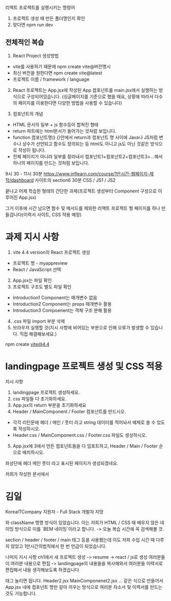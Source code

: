 리액트 프로젝트를 실행시키는 명령어
1. 프로젝트 생성 때 만든 폴더명인지 확인
2. 맞다면 npm run dev

## 전체적인 복습
1. React Project 생성방법
  - vite를 사용하기 때문에 npm create vite@버전명시
  - 최신 버전을 원한다면 npm create vite@latest
  - 프로젝트 이름 / framework / language

2. React 프로젝트는 App.jsx에 작성된 App 컴포넌트를
  main.jsx에서 실행하는 방식으로 구성되어있습니다.
  (싱글페이지를 기준으로 했을 때요, 상황에 따라서 다수의 페이지를 이용한다면 다양한 방법을 사용할 수 있습니다)

3. 컴포넌트의 개념
  - HTML 문서의 일부 + js 함수등이 합쳐진 형태
  - return 파트에는 html문서가 들어가는 것처럼 보입니다.
  - function 컴포넌트명() {}안에서 return과 컴포넌트 명 사이에 Java나 JS처럼 변수나 상수가 선언되고 함수도 정의되는 등 html도 아니고 js도 아닌 것같은 방식으로 작성이 됩니다.
  - 전체 페이지가 아니라 일부를 잘라내서 컴포넌트1+컴포넌트2+컴포넌트3+...해서 하나의 페이지를 만드는 것처럼 보입니다.

  9시 30 - 11시 30분
  https://www.inflearn.com/course/1만시간-웹페이지-제작/dashboard
  사이트의 section6 30분 CSS / JS1 / JS2 

  끝나고 어제 학습한 형태의 간단한 과제(프로젝트 생성부터 Component 구성으로 이루어진 App.jsx)

  그거 이후에 시간 남으면 함수 및 메서드를 제외한 리액트 프로젝트 형 페이지를 하나 만들겁니다(이력서 사이트, CSS 적용 예정)

# 과제 지시 사항
1. vite 4.4 version의 React 프로젝트 생성
  - 프로젝트 명 - myappreview
  - React / JavaScript 선택
2. App.jsx는 파일 확인
3. 프로젝트 구조도 별도 파일 확인
  - Introduction1 Component는 매개변수 없음
  - Introduction2 Component는 props 매개변수 활용
  - Introduction3 Compoenent는 객체 구조 분해 활용
4. .css 파일 import 부분 삭제
5. 브라우저 실행할 것(지시 사항에 비어있는 부분으로 인해 오류가 발생할 수 있습니다. 직접 해결해보세요.)

npm create vite@4.4

# landingpage 프로젝트 생성 및 CSS 적용

지시 사항
1. landingpage 프로젝트 생성하세요.
2. css 파일들 다 초기화하세요.
3. App.jsx의 return 부분을 초기화하세요
4. Header / MainComponent / Footer 컴포넌트를 만드시오.
  - 각각 리턴문에 헤더 / 메인 / 풋터 라고 string 데이터를 적어놔서 예제로 쓸 수 있도록 작성하시오.
  - Header.css / MainComponent.css / Footer.css 파일도 생성하시오.
5. App.jsx에 3에서 만든 컴포넌트들을 다 임포트하고, Header / Main / Footer 순으로 배치하시오.


좌상단에
헤더
메인
풋터
라고 표시된 페이지가 생성되겠네요.

저희가 작성한 문서에서
<h1 className="header__title">김일</h1>
      <p className="header__subtitle">KoreaITCompany 지원자 - Full Stack 개발자 지망</p>
와 className 명명 방식이 있었습니다. 이는 저희가 HTML / CSS 때 배우지 않은 네이밍 방식으로 이를
`BEM 네이밍`이라고 합니다. -> 오늘 복습 시간에 꼭 검색해볼 것.

section / header / footer / main 태그 등을 사용했는데 이도 저희 수업 시간 때 다루지 않았고 1만시간의법칙에서 한 번 언급이 되었습니다.

나머지 지시 사항
ch1에서 새 프로젝트 생성 -> resume -> react / js로 생성
여러분들이 여러분 내용으로 편집 -> landingpage의 내용들을 복사해와서 여러분들 이력서로 편집해서 내용 생각해보도록 하겠습니다

태그 늘리면 됩니다.
Header2.jsx
MainComponenet2.jsx ... 같은 식으로 만들어서 App.jsx 내에 컴포넌트 명만 갈아 끼우는 방식으로 여러분 자소서 및 이력서를 만드는 것도 가능합니다.
